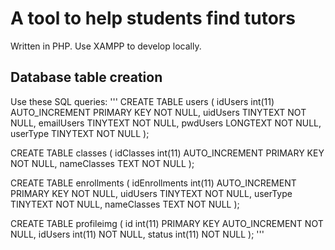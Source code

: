 # A tool to help students find tutors

Written in PHP. Use XAMPP to develop locally.

## Database table creation
Use these SQL queries:
'''
CREATE TABLE users (
idUsers int(11) AUTO_INCREMENT PRIMARY KEY NOT NULL,
uidUsers TINYTEXT NOT NULL,
emailUsers TINYTEXT NOT NULL,
pwdUsers LONGTEXT NOT NULL,
userType TINYTEXT NOT NULL
);

CREATE TABLE classes (
    idClasses int(11) AUTO_INCREMENT PRIMARY KEY NOT NULL,
    nameClasses TEXT NOT NULL
);

CREATE TABLE enrollments (
    idEnrollments int(11) AUTO_INCREMENT PRIMARY KEY NOT NULL,
    uidUsers TINYTEXT NOT NULL,
    userType TINYTEXT NOT NULL,
    nameClasses TEXT NOT NULL
);

CREATE TABLE profileimg (
	id int(11) PRIMARY KEY AUTO_INCREMENT NOT NULL,
    idUsers int(11) NOT NULL,
    status int(11) NOT NULL
);
'''
